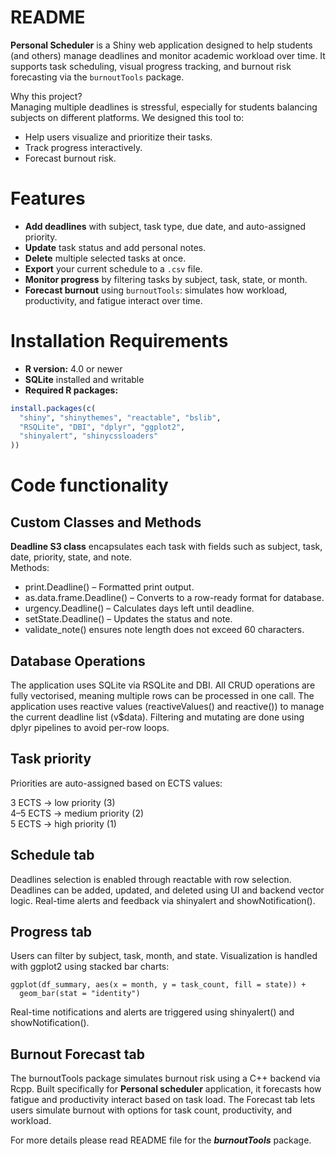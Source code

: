 # README

**Personal Scheduler** is a Shiny web application designed to help students (and others) manage deadlines and monitor academic workload over time. It supports task scheduling, visual progress tracking, and burnout risk forecasting via the `burnoutTools` package.

Why this project?<br>
Managing multiple deadlines is stressful, especially for students balancing subjects on different platforms. We designed this tool to:<br>

- Help users visualize and prioritize their tasks.<br>
- Track progress interactively.<br>
- Forecast burnout risk.<br>

# Features

- **Add deadlines** with subject, task type, due date, and auto-assigned priority.
- **Update** task status and add personal notes.
- **Delete** multiple selected tasks at once.
- **Export** your current schedule to a `.csv` file.
- **Monitor progress** by filtering tasks by subject, task, state, or month.
- **Forecast burnout** using `burnoutTools`: simulates how workload, productivity, and fatigue interact over time.

# Installation Requirements

- **R version:** 4.0 or newer
- **SQLite** installed and writable
- **Required R packages:**

```r
install.packages(c(
  "shiny", "shinythemes", "reactable", "bslib", 
  "RSQLite", "DBI", "dplyr", "ggplot2", 
  "shinyalert", "shinycssloaders"
))
```

# Code functionality 
## Custom Classes and Methods
**Deadline S3 class** encapsulates each task with fields such as subject, task, date, priority, state, and note.<br> 
Methods:<br> 

- print.Deadline() – Formatted print output.<br> 
- as.data.frame.Deadline() – Converts to a row-ready format for database.<br>
- urgency.Deadline() – Calculates days left until deadline.<br>
- setState.Deadline() – Updates the status and note.<br>
- validate_note() ensures note length does not exceed 60 characters.<br>

## Database Operations

The application uses SQLite via RSQLite and DBI. All CRUD operations are fully vectorised, meaning multiple rows can be processed in one call. 
The application uses reactive values (reactiveValues() and reactive()) to manage the current deadline list (v$data). 
Filtering and mutating are done using dplyr pipelines to avoid per-row loops.

## Task priority 
Priorities are auto-assigned based on ECTS values:<br>

3 ECTS → low priority (3)<br>
4–5 ECTS → medium priority (2)<br>
5 ECTS → high priority (1)<br>

## Schedule tab

Deadlines selection is enabled through reactable with row selection. 
Deadlines can be added, updated, and deleted using UI and backend vector logic.
Real-time alerts and feedback via shinyalert and showNotification().

## Progress tab

Users can filter by subject, task, month, and state. Visualization is handled with ggplot2 using stacked bar charts:
```
ggplot(df_summary, aes(x = month, y = task_count, fill = state)) +
  geom_bar(stat = "identity")
```
Real-time notifications and alerts are triggered using shinyalert() and showNotification().

## Burnout Forecast tab
The burnoutTools package simulates burnout risk using a C++ backend via Rcpp. Built specifically for **Personal scheduler** application, it forecasts how fatigue and productivity interact based on task load.
The Forecast tab lets users simulate burnout with options for task count, productivity, and workload.

For more details please read README file for the ***burnoutTools*** package. 